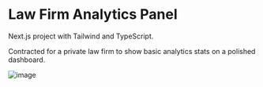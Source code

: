 # Law Firm Analytics Panel

Next.js project with Tailwind and TypeScript.

Contracted for a private law firm to show basic analytics stats on a polished dashboard.

![image](https://github.com/user-attachments/assets/abe9e099-2795-4d33-b588-bf2fe63cb936)
